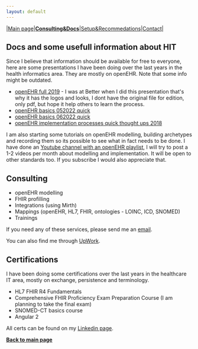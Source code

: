 ```yaml
---
layout: default
---
```

|[Main page](./)|[**Consulting&Docs**](./certs.html)|[Setup&Recommedations](./recommend.html)|[Contact](./contact.html)|

## Docs and some usefull information about HIT
Since I believe that information should be available for free to everyone, here are some presentations I have been doing over the last years in the health informatics area. They are mostly on openEHR. Note that some info might be outdated.
* [openEHR full 2019](https://github.com/vanessa-pereira/vanessa-pereira.github.io/blob/master/docs/vanessapereira_openehr_full_march2019.pdf) - I was at Better when I did this presentation that's why it has the logos and looks, I dont have the original file for edition, only pdf, but hope it help others to learn the process.
* [openEHR basics 052022 quick](https://github.com/vanessa-pereira/vanessa-pereira.github.io/blob/master/docs/openehr_basics_20220516.pdf)
* [openEHR basics 062022 quick](https://github.com/vanessa-pereira/vanessa-pereira.github.io/blob/master/docs/openehr_basics_20220608.pdf)
* [openEHR implementation processes quick thought ups 2018](https://github.com/vanessa-pereira/vanessa-pereira.github.io/blob/master/docs/openehr_basics_and_workflow_2018_quick_vanessap.pdf) 

I am also starting some tutorials on openEHR modelling, building archetypes and recording them so its possible to see what in fact needs to be done. I have done an [Youtube channel with an openEHR playlist](https://www.youtube.com/playlist?list=PLdIPeFiGMx2gNCRDHB1fwjRU8ZMXsiblg), I will try to post a 1-2 videos per month about modelling and implementation. It will be open to other standards too. If you subscribe I would also appreciate that.


## Consulting
* openEHR modelling
* FHIR profilling
* Integrations (using Mirth)
* Mappings (openEHR, HL7, FHIR, ontologies - LOINC, ICD, SNOMED)
* Trainings

If you need any of these services, please send me an [email](mailto:vanessapw@protonmail.com).

You can also find me through [UpWork](https://www.upwork.com/freelancers/~01e90a58ed08c50aa2).


## Certifications
I have been doing some certifications over the last years in the healthcare IT area, mostly on exchange, persistence and terminology.

* HL7 FHIR R4 Fundamentals
* Comprehensive FHIR Proficiency Exam Preparation Course (I am planning to take the final exam)
* SNOMED-CT basics course
* Angular 2

All certs can be found on my [Linkedin page](https://www.linkedin.com/in/vanessa-pereira-95b22949).

[**Back to main page**](./)
